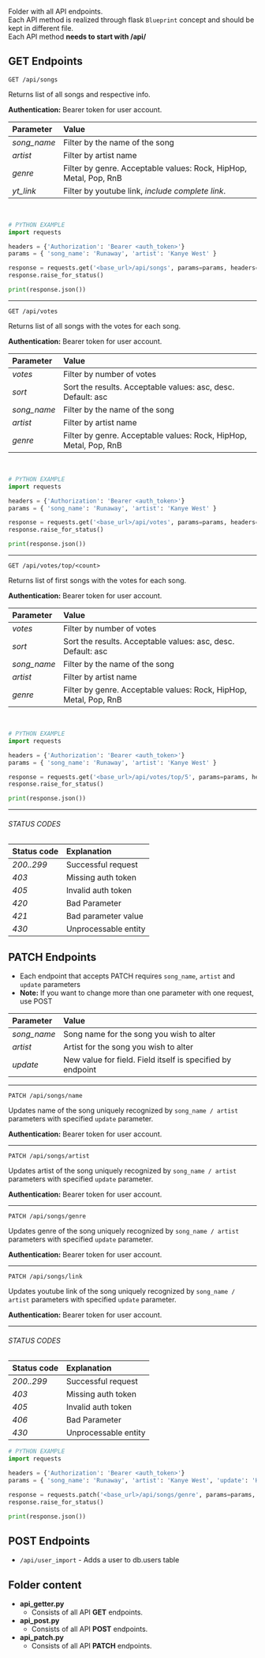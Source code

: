 Folder with all API endpoints.<br>
Each API method is realized through flask `Blueprint` concept and should be kept in different file.<br>
Each API method __needs to start with /api/__<br>


## GET Endpoints

```
GET /api/songs
```

Returns list of all songs and respective info. <br>

__Authentication:__ Bearer token for user account.

| Parameter         | Value                                                             |
| :---------------- | :-----------------------------------------------------------------|
| *song_name*       | Filter by the name of the song                                    |
| *artist*          | Filter by artist name                                             |
| *genre*           | Filter by genre. Acceptable values: Rock, HipHop, Metal, Pop, RnB |
| *yt_link*         | Filter by youtube link, *include complete link*.                  |

<br>

```python
# PYTHON EXAMPLE
import requests

headers = {'Authorization': 'Bearer <auth_token>'}
params = { 'song_name': 'Runaway', 'artist': 'Kanye West' }

response = requests.get('<base_url>/api/songs', params=params, headers=headers)
response.raise_for_status()

print(response.json())
```

---

```
GET /api/votes
```

Returns list of all songs with the votes for each song. <br>

__Authentication:__ Bearer token for user account.

| Parameter         | Value                                                             |
| :---------------- | :-----------------------------------------------------------------|
| *votes*           | Filter by number of votes                                         |
| *sort*            | Sort the results. Acceptable values: asc, desc. Default: asc      |
| *song_name*       | Filter by the name of the song                                    |
| *artist*          | Filter by artist name                                             |
| *genre*           | Filter by genre. Acceptable values: Rock, HipHop, Metal, Pop, RnB |

<br>

```python
# PYTHON EXAMPLE
import requests

headers = {'Authorization': 'Bearer <auth_token>'}
params = { 'song_name': 'Runaway', 'artist': 'Kanye West' }

response = requests.get('<base_url>/api/votes', params=params, headers=headers)
response.raise_for_status()

print(response.json())
```

---

```
GET /api/votes/top/<count>
```

Returns list of first <count> songs with the votes for each song. <br>

__Authentication:__ Bearer token for user account.

| Parameter         | Value                                                             |
| :---------------- | :-----------------------------------------------------------------|
| *votes*           | Filter by number of votes                                         |
| *sort*            | Sort the results. Acceptable values: asc, desc. Default: asc      |
| *song_name*       | Filter by the name of the song                                    |
| *artist*          | Filter by artist name                                             |
| *genre*           | Filter by genre. Acceptable values: Rock, HipHop, Metal, Pop, RnB |

<br>

```python
# PYTHON EXAMPLE
import requests

headers = {'Authorization': 'Bearer <auth_token>'}
params = { 'song_name': 'Runaway', 'artist': 'Kanye West' }

response = requests.get('<base_url>/api/votes/top/5', params=params, headers=headers)
response.raise_for_status()

print(response.json())
```

---

###### STATUS CODES

| Status code       | Explanation          |
| :---------------- | :------------------- |
| *200..299*        | Successful request   |
| *403*             | Missing auth token   |
| *405*             | Invalid auth token   |
| *420*             | Bad Parameter        |
| *421*             | Bad parameter value  |
| *430*             | Unprocessable entity |


## PATCH Endpoints

- Each endpoint that accepts PATCH requires `song_name`, `artist` and `update` parameters
- __Note:__ If you want to change more than one parameter with one request, use POST

| Parameter         | Value                                                             |
| :---------------- | :-----------------------------------------------------------------|
| *song_name*       | Song name for the song you wish to alter                          |
| *artist*          | Artist for the song you wish to alter                             |
| *update*          | New value for field. Field itself is specified by endpoint        |

---

```
PATCH /api/songs/name
```

Updates name of the song uniquely recognized by `song_name / artist` parameters with specified `update` parameter. <br>

__Authentication:__ Bearer token for user account.

---

```
PATCH /api/songs/artist
```

Updates artist of the song uniquely recognized by `song_name / artist` parameters with specified `update` parameter. <br>

__Authentication:__ Bearer token for user account.

---

```
PATCH /api/songs/genre
```

Updates genre of the song uniquely recognized by `song_name / artist` parameters with specified `update` parameter. <br>

__Authentication:__ Bearer token for user account.

---

```
PATCH /api/songs/link
```

Updates youtube link of the song uniquely recognized by `song_name / artist` parameters with specified `update` parameter. <br>

__Authentication:__ Bearer token for user account.

---

###### STATUS CODES

| Status code       | Explanation          |
| :---------------- | :------------------- |
| *200..299*        | Successful request   |
| *403*             | Missing auth token   |
| *405*             | Invalid auth token   |
| *406*             | Bad Parameter        |
| *430*             | Unprocessable entity |


```python
# PYTHON EXAMPLE
import requests

headers = {'Authorization': 'Bearer <auth_token>'}
params = { 'song_name': 'Runaway', 'artist': 'Kanye West', 'update': 'HipHop' }

response = requests.patch('<base_url>/api/songs/genre', params=params, headers=headers)
response.raise_for_status()

print(response.json())
```


## POST Endpoints
- `/api/user_import` - Adds a user to db.users table

## Folder content
* __api_getter.py__
    - Consists of all API __GET__ endpoints.
* __api_post.py__
    - Consists of all API __POST__ endpoints.
* __api_patch.py__
    - Consists of all API __PATCH__ endpoints.
